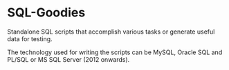 # SQL-Goodies
Standalone SQL scripts that accomplish various tasks or generate useful data for testing.

The technology used for writing the scripts can be MySQL, Oracle SQL and PL/SQL or MS SQL Server (2012 onwards).
